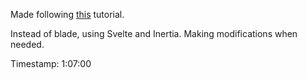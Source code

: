 Made following [this](https://www.youtube.com/watch?v=MYyJ4PuL4pY) tutorial.

Instead of blade, using Svelte and Inertia. Making modifications when needed.

Timestamp: 1:07:00
